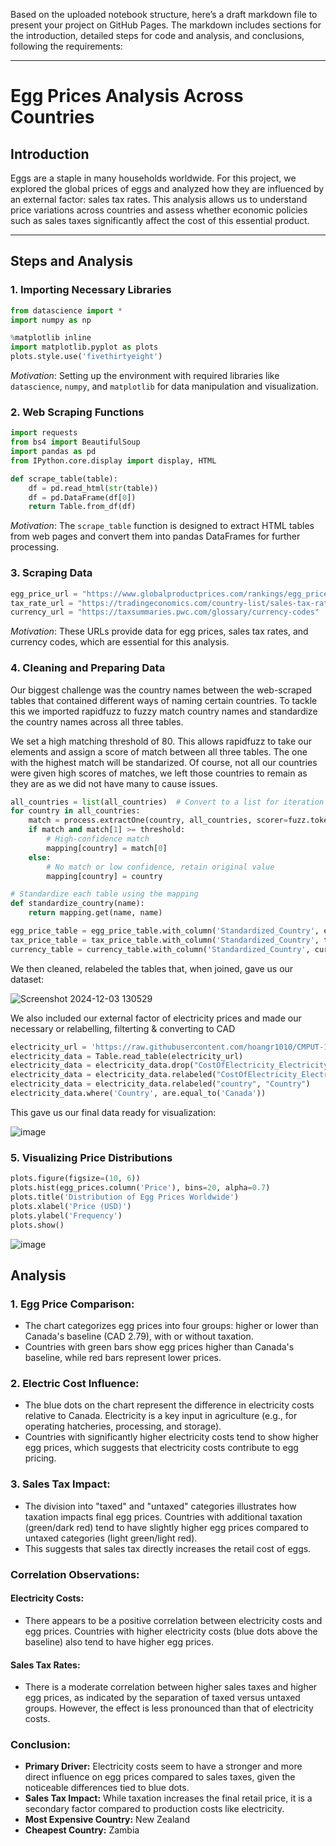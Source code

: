 Based on the uploaded notebook structure, here’s a draft markdown file to present your project on GitHub Pages. The markdown includes sections for the introduction, detailed steps for code and analysis, and conclusions, following the requirements:

---

# **Egg Prices Analysis Across Countries**

## **Introduction**

Eggs are a staple in many households worldwide. For this project, we explored the global prices of eggs and analyzed how they are influenced by an external factor: sales tax rates. This analysis allows us to understand price variations across countries and assess whether economic policies such as sales taxes significantly affect the cost of this essential product.

---

## **Steps and Analysis**

### **1. Importing Necessary Libraries**
```python
from datascience import *
import numpy as np

%matplotlib inline
import matplotlib.pyplot as plots
plots.style.use('fivethirtyeight')
```
*Motivation*: Setting up the environment with required libraries like `datascience`, `numpy`, and `matplotlib` for data manipulation and visualization.

### **2. Web Scraping Functions**
```python
import requests
from bs4 import BeautifulSoup
import pandas as pd
from IPython.core.display import display, HTML

def scrape_table(table):
    df = pd.read_html(str(table))
    df = pd.DataFrame(df[0])
    return Table.from_df(df)
```
*Motivation*: The `scrape_table` function is designed to extract HTML tables from web pages and convert them into pandas DataFrames for further processing.

### **3. Scraping Data**
```python
egg_price_url = "https://www.globalproductprices.com/rankings/egg_prices/"
tax_rate_url = "https://tradingeconomics.com/country-list/sales-tax-rate"
currency_url = "https://taxsummaries.pwc.com/glossary/currency-codes"
```
*Motivation*: These URLs provide data for egg prices, sales tax rates, and currency codes, which are essential for this analysis.

### **4. Cleaning and Preparing Data**
Our biggest challenge was the country names between the web-scraped tables that contained different ways of naming certain countries. To tackle this we imported rapidfuzz to fuzzy match country names and standardize the country names across all three tables.

We set a high matching threshold of 80. This allows rapidfuzz to take our elements and assign a score of match between all three tables. The one with the highest match will be standarized. Of course, not all our countries were given high scores of matches, we left those countries to remain as they are as we did not have many to cause issues.

```python
all_countries = list(all_countries)  # Convert to a list for iteration
for country in all_countries:
    match = process.extractOne(country, all_countries, scorer=fuzz.token_sort_ratio)
    if match and match[1] >= threshold:
        # High-confidence match
        mapping[country] = match[0]
    else:
        # No match or low confidence, retain original value
        mapping[country] = country

# Standardize each table using the mapping
def standardize_country(name):
    return mapping.get(name, name)

egg_price_table = egg_price_table.with_column('Standardized_Country', egg_price_table.apply(standardize_country, 'Countries'))
tax_price_table = tax_price_table.with_column('Standardized_Country', tax_price_table.apply(standardize_country, 'Country'))
currency_table = currency_table.with_column('Standardized_Country', currency_table.apply(standardize_country, 'Territory'))
```
We then cleaned, relabeled the tables that, when joined, gave us our dataset: 

![Screenshot 2024-12-03 130529](https://github.com/user-attachments/assets/481f12aa-d0bd-4223-90c0-2efec3e1f080)

We also included our external factor of electricity prices and made our necessary or relabelling, filterting & converting to CAD

```python
electricity_url = 'https://raw.githubusercontent.com/hoangr1010/CMPUT-191---A3/refs/heads/main/data/cost-of-electricity-by-country-2024.csv'
electricity_data = Table.read_table(electricity_url)
electricity_data = electricity_data.drop("CostOfElectricity_ElectricityCost_USDPerkWh_2023March", "CostOfElectricity_ElectricityCost_USDPerkWh_2022Sept")
electricity_data = electricity_data.relabeled("CostOfElectricity_ElectricityCost_USDPerkWh_2024March", "Electricity Cost (USD/kWh) - 03/2024")
electricity_data = electricity_data.relabeled("country", "Country")
electricity_data.where('Country', are.equal_to('Canada'))
```
This gave us our final data ready for visualization:

![image](https://github.com/user-attachments/assets/bf32299e-d8fc-48e7-8466-0b3653da8e77)


### **5. Visualizing Price Distributions**
```python
plots.figure(figsize=(10, 6))
plots.hist(egg_prices.column('Price'), bins=20, alpha=0.7)
plots.title('Distribution of Egg Prices Worldwide')
plots.xlabel('Price (USD)')
plots.ylabel('Frequency')
plots.show()
```
![image](https://github.com/user-attachments/assets/1104df8f-5ddb-4fbb-bbde-60f5066513a9)

## Analysis

### 1. Egg Price Comparison:
- The chart categorizes egg prices into four groups: higher or lower than Canada's baseline (CAD 2.79), with or without taxation.
- Countries with green bars show egg prices higher than Canada's baseline, while red bars represent lower prices.

### 2. Electric Cost Influence:
- The blue dots on the chart represent the difference in electricity costs relative to Canada. Electricity is a key input in agriculture (e.g., for operating hatcheries, processing, and storage).
- Countries with significantly higher electricity costs tend to show higher egg prices, which suggests that electricity costs contribute to egg pricing.

### 3. Sales Tax Impact:
- The division into "taxed" and "untaxed" categories illustrates how taxation impacts final egg prices. Countries with additional taxation (green/dark red) tend to have slightly higher egg prices compared to untaxed categories (light green/light red).
- This suggests that sales tax directly increases the retail cost of eggs.

### Correlation Observations:
#### Electricity Costs:
- There appears to be a positive correlation between electricity costs and egg prices. Countries with higher electricity costs (blue dots above the baseline) also tend to have higher egg prices.

#### Sales Tax Rates:
- There is a moderate correlation between higher sales taxes and higher egg prices, as indicated by the separation of taxed versus untaxed groups. However, the effect is less pronounced than that of electricity costs.

### Conclusion:
- **Primary Driver:** Electricity costs seem to have a stronger and more direct influence on egg prices compared to sales taxes, given the noticeable differences tied to blue dots.
- **Sales Tax Impact:** While taxation increases the final retail price, it is a secondary factor compared to production costs like electricity.
- **Most Expensive Country:** New Zealand
- **Cheapest Country:** Zambia
